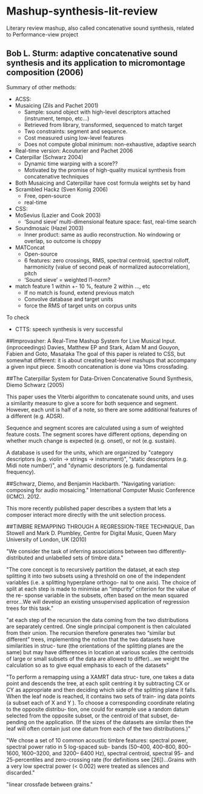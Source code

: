 # Mashup-synthesis-lit-review
Literary review mashup, also called concatenative sound synthesis, related to Performance-view project

## Bob L. Sturm: adaptive concatenative sound synthesis and its application to micromontage composition (2006)
Summary of other methods:
- ACSS: 
- Musaicing (Zils and Pachet 2001)
  - Sample: sound object with high-level descriptors attached (instrument, tempo, etc…)
  - Retrieved from library, transformed, sequenced to match target
  - Two constraints: segment and sequence. 
  - Cost measured using low-level features
  - Does not compute global minimum: non-exhaustive, adaptive search
- Real-time version: Acouturier and Pachet 2006
- Caterpillar (Schwarz 2004)
  - Dynamic time warping with a score??
  - Motivated by the promise of high-quality musical synthesis from concatenative techniques
- Both Musaicing and Caterpillar have cost formula weights set by hand
- Scrambled Hackz (Sven Konig 2006)
  - Free, open-source
  - real-time
- CSS: 
- MoSevius (Lazier and Cook 2003)
  - ‘Sound sieve’ multi-dimensional feature space: fast, real-time search
- Soundmosaic (Hazel 2003)
  - Inner product: same as audio reconstruction. No windowing or overlap, so outcome is choppy
- MATConcat
  - Open-source
  - 6 features: zero crossings, RMS, spectral centroid, spectral rolloff, harmonicity (value of second peak of normalized autocorrelation), pitch
  - ‘Sound sieve’ = weighted l1-norm?
- match feature 1 within +- 10 %, feature 2 within …, etc
  - If no match is found, extend previous match
  - Convolve database and target units
  - force the RMS of target units on corpus units

To check
- CTTS: speech synthesis is very successful

##Improvasher: A Real-Time Mashup System for Live Musical Input. (inproceedings) Davies, Matthew EP and Stark, Adam M and Gouyon, Fabien and Goto, Masataka
The goal of this paper is related to CSS, but somewhat different: it is about creating beat-level mashups that accompany a given input piece. Smooth concatenation is done via 10ms crossfading.

##The Caterpillar System for Data-Driven Concatenative Sound Synthesis, Diemo Schwarz (2005)

This paper uses the Viterbi algorithm to concatenate sound units, and uses a similarity measure to give a score for both sequence and segment. However, each unit is half of a note, so there are some additional features of a different (e.g. ADSR). 

Sequence and segment scores are calculated using a sum of weighted feature costs. The segment scores have different options, depending on whether much change is expected (e.g. onset), or not (e.g. sustain).

A database is used for the units, which are organized by "category descriptors (e.g. violin → strings → instrument)", "static descriptors (e.g. Midi note number)", and "dynamic descriptors (e.g. fundamental frequency).

##Schwarz, Diemo, and Benjamin Hackbarth. "Navigating variation: composing for audio mosaicing." International Computer Music Conference (ICMC). 2012.

This more recently published paper describes a system that lets a composer interact more directly with the unit selection process.

##TIMBRE REMAPPING THROUGH A REGRESSION-TREE TECHNIQUE, Dan Stowell and Mark D. Plumbley, Centre for Digital Music, Queen Mary University of London, UK (2010)

"We consider the task of inferring associations between two differently-distributed and unlabelled sets of timbre data."

"The core concept is to recursively partition the dataset, at each step splitting it into two subsets using a threshold on one of the independent variables (i.e. a splitting hyperplane orthogo- nal to one axis). The choice of split at each step is made to minimise an “impurity” criterion for the value of the re- sponse variable in the subsets, often based on the mean squared error...We will develop an existing unsupervised application of regression trees for this task."

"at each step of the recursion the data coming from the two distributions are separately centred. One single principal component is then calculated from their union. The recursion therefore generates two “similar but different” trees, implementing the notion that the two datasets have similarities in struc- ture (the orientations of the splitting planes are the same) but may have differences in location at various scales (the centroids of large or small subsets of the data are allowed to differ)...we weight the calculation so as to give equal emphasis to each of the datasets"

"To perform a remapping using a XAMRT data struc- ture, one takes a data point and descends the tree, at each split centring it by subtracting CX or CY as appropriate and then deciding which side of the splitting plane it falls. When the leaf node is reached, it contains two sets of train- ing data points (a subset each of X and Y ). To choose a corresponding coordinate relating to the opposite distribu- tion, one could for example use a random datum selected from the opposite subset, or the centroid of that subset, de- pending on the application. (If the sizes of the datasets are similar then the leaf will often contain just one datum from each of the two distributions.)"

"We chose a set of 10 common acoustic timbre features: spectral power, spectral power ratio in 5 log-spaced sub- bands (50–400, 400–800, 800–1600, 1600–3200, and 3200– 6400 Hz), spectral centroid, spectral 95- and 25-percentiles and zero-crossing rate (for definitions see [26])...Grains with a very low spectral power (< 0.002) were treated as silences and discarded."

"linear crossfade between grains."

